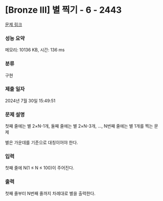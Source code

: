 # [Bronze III] 별 찍기 - 6 - 2443 

[문제 링크](https://www.acmicpc.net/problem/2443) 

### 성능 요약

메모리: 10136 KB, 시간: 136 ms

### 분류

구현

### 제출 일자

2024년 7월 30일 15:49:51

### 문제 설명

<p>첫째 줄에는 별 2×N-1개, 둘째 줄에는 별 2×N-3개, ..., N번째 줄에는 별 1개를 찍는 문제</p>

<p>별은 가운데를 기준으로 대칭이어야 한다.</p>

### 입력 

 <p>첫째 줄에 N(1 ≤ N ≤ 100)이 주어진다.</p>

### 출력 

 <p>첫째 줄부터 N번째 줄까지 차례대로 별을 출력한다.</p>

